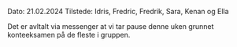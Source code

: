 Dato: 21.02.2024
Tilstede: Idris, Fredric, Fredrik, Sara, Kenan og Ella

Det er avltalt via messenger at vi tar pause denne uken grunnet konteeksamen på de fleste i gruppen. 


